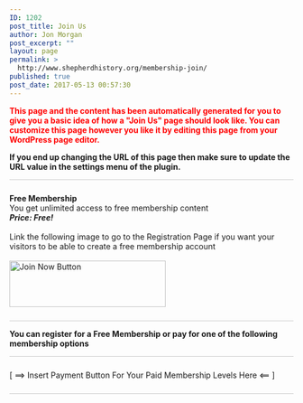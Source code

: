 ```yaml
---
ID: 1202
post_title: Join Us
author: Jon Morgan
post_excerpt: ""
layout: page
permalink: >
  http://www.shepherdhistory.org/membership-join/
published: true
post_date: 2017-05-13 00:57:30
---
```

<p style="color:red;font-weight:bold;">This page and the content has been automatically generated for you to give you a basic idea of how a "Join Us" page should look like. You can customize this page however you like it by editing this page from your WordPress page editor.</p><p style="font-weight:bold;">If you end up changing the URL of this page then make sure to update the URL value in the settings menu of the plugin.</p><p style="border-top:1px solid #ccc;padding-top:10px;margin-top:10px;"></p>
			<strong>Free Membership</strong>
			<br />
			You get unlimited access to free membership content
			<br />
			<em><strong>Price: Free!</strong></em>
			<br /><br />Link the following image to go to the Registration Page if you want your visitors to be able to create a free membership account<br /><br />
			<img title="Join Now" src="http://www.shepherdhistory.org/wp-content/plugins/simple-membership/images/join-now-button-image.gif" alt="Join Now Button" width="277" height="82" />
			<p style="border-bottom:1px solid #ccc;padding-bottom:10px;margin-bottom:10px;"></p><p><strong>You can register for a Free Membership or pay for one of the following membership options</strong></p><p style="border-top:1px solid #ccc;padding-top:10px;margin-top:10px;"></p>
			[ ==> Insert Payment Button For Your Paid Membership Levels Here <== ]
			<p style="border-bottom:1px solid #ccc;padding-bottom:10px;margin-bottom:10px;"></p>